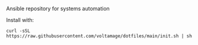 Ansible repository for systems automation

Install with:

```
curl -sSL https://raw.githubusercontent.com/voltamage/dotfiles/main/init.sh | sh
```
